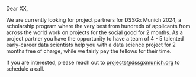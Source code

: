 Dear XX,

We are currently looking for project partners for DSSGx Munich 2024, a scholarship program where the very best from hundreds of applicants from across the world work on projects for the social good for 2 months. As a project partner you have the opportunity to have a team of 4 - 5 talented early-career data scientists help you with a data science project for 2 months free of charge, while we fairly pay the fellows for their time.

If you are interested, please reach out to projects@dssgxmunich.org to schedule a call.